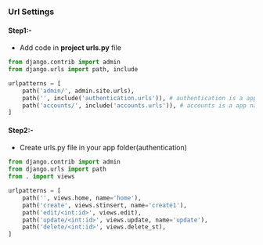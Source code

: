 ### Url Settings
#### Step1:-
* Add code in **project urls.py** file
```python
from django.contrib import admin
from django.urls import path, include

urlpatterns = [
    path('admin/', admin.site.urls),
    path('', include('authentication.urls')), # authentication is a app name
    path('accounts/', include('accounts.urls')), # accounts is a app name   
]
```

#### Step2:-
* Create urls.py file in your app folder(authentication)
```python
from django.contrib import admin
from django.urls import path
from . import views

urlpatterns = [
	path('', views.home, name='home'),
    path('create', views.stinsert, name='create1'),
    path('edit/<int:id>', views.edit),  
    path('update/<int:id>', views.update, name='update'),
    path('delete/<int:id>', views.delete_st),
]
```